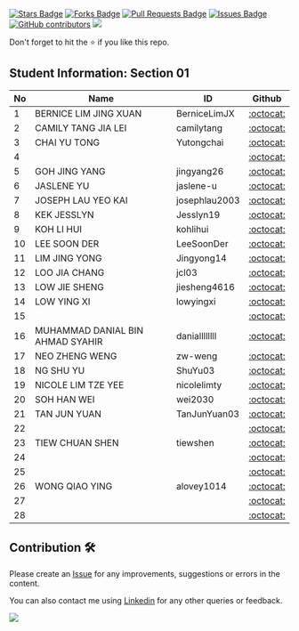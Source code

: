 <a href="https://github.com/drshahizan/software-engineering/stargazers"><img src="https://img.shields.io/github/stars/drshahizan/software-engineering" alt="Stars Badge"/></a>
<a href="https://github.com/drshahizan/software-engineering/network/members"><img src="https://img.shields.io/github/forks/drshahizan/software-engineering" alt="Forks Badge"/></a>
<a href="https://github.com/drshahizan/software-engineering/pulls"><img src="https://img.shields.io/github/issues-pr/drshahizan/software-engineering" alt="Pull Requests Badge"/></a>
<a href="https://github.com/drshahizan/software-engineering"><img src="https://img.shields.io/github/issues/drshahizan/software-engineering" alt="Issues Badge"/></a>
<a href="https://github.com/drshahizan/software-engineering/graphs/contributors"><img alt="GitHub contributors" src="https://img.shields.io/github/contributors/drshahizan/software-engineering?color=2b9348"></a>
![](https://visitor-badge.glitch.me/badge?page_id=drshahizan/software-engineering)

Don't forget to hit the :star: if you like this repo.

## Student Information: Section 01

| No | Name | ID |  Github |
| ----- | ----- | ------ | :------: |
| 1 | BERNICE LIM JING XUAN | BerniceLimJX | [:octocat:](https://github.com/BerniceLimJX) |
| 2 | CAMILY TANG JIA LEI | camilytang | [:octocat:](https://github.com/camilytang) |
| 3 | CHAI YU TONG | Yutongchai | [:octocat:](https://github.com/Yutongchai) |
| 4 | | | [:octocat:](https://github.com/) |
| 5 | GOH JING YANG | jingyang26 | [:octocat:](https://github.com/jingyang26) |
| 6 | JASLENE YU | jaslene-u | [:octocat:](https://github.com/jaslene-u) |
| 7 | JOSEPH LAU YEO KAI | josephlau2003 | [:octocat:](https://github.com/josephlau2003) |
| 8 | KEK JESSLYN | Jesslyn19 | [:octocat:](https://github.com/Jesslyn19) |
| 9 | KOH LI HUI | kohlihui | [:octocat:](https://github.com/kohlihui) |
| 10 | LEE SOON DER | LeeSoonDer | [:octocat:](https://github.com/LeeSoonDer) |
| 11 | LIM JING YONG | Jingyong14 | [:octocat:](https://github.com/Jingyong14) |
| 12 | LOO JIA CHANG | 	jcl03 | [:octocat:](https://github.com/jcl03) |
| 13 | LOW JIE SHENG | jiesheng4616 | [:octocat:](https://github.com/jiesheng4616) |
| 14 | LOW YING XI | lowyingxi | [:octocat:](https://github.com/lowyingxi) |
| 15 |  | | [:octocat:](https://github.com/) |
| 16 | MUHAMMAD DANIAL BIN AHMAD SYAHIR | daniallllllll | [:octocat:](https://github.com/daniallllllll) |
| 17 | NEO ZHENG WENG | zw-weng | [:octocat:](https://github.com/zw-weng) |
| 18 | NG SHU YU | ShuYu03 | [:octocat:](https://github.com/ShuYu03) |
| 19 | NICOLE LIM TZE YEE | nicolelimty | [:octocat:](https://github.com/nicolelimty) |
| 20 | SOH HAN WEI | wei2030 | [:octocat:](https://github.com/wei2030) |
| 21 | TAN JUN YUAN | TanJunYuan03 | [:octocat:](https://github.com/TanJunYuan03) |
| 22 |  | | [:octocat:](https://github.com/) |
| 23 | TIEW CHUAN SHEN | 	tiewshen | [:octocat:](https://github.com/tiewshen) |
| 24 |  | | [:octocat:](https://github.com/) |
| 25 |  | | [:octocat:](https://github.com/) |
| 26 | WONG QIAO YING | alovey1014 | [:octocat:](https://github.com/alovey1014) |
| 27 |  | | [:octocat:](https://github.com/) |
| 28 |  | | [:octocat:](https://github.com/) |

## Contribution 🛠️
Please create an [Issue](https://github.com/drshahizan/software-engineering/issues) for any improvements, suggestions or errors in the content.

You can also contact me using [Linkedin](https://www.linkedin.com/in/drshahizan/) for any other queries or feedback.

![](https://visitor-badge.glitch.me/badge?page_id=drshahizan)

